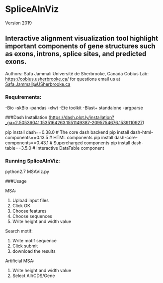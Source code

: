 # SpliceAlnViz
Version 2019

Interactive alignment visualization tool
highlight important components of gene  structures such as exons, introns, splice sites, and predicted exons.​
----------

Authors:  Safa Jammali
Université de Sherbrooke, Canada
Cobius Lab:  https://cobius.usherbrooke.ca/
for questions email us at Safa.Jammali@USherbrooke.ca


### Requirements:


-Bio
-skBio
-pandas
-xlwt
-Ete toolkit
-Blast+ standalone
-argparse


###Dash Installation (https://dash.plot.ly/installation?_ga=2.50536041.1535164263.1551149387-2095754676.1539110927)

pip install dash==0.38.0  # The core dash backend
pip install dash-html-components==0.13.5  # HTML components
pip install dash-core-components==0.43.1  # Supercharged components
pip install dash-table==3.5.0  # Interactive DataTable component 


### Running SpliceAlnViz:
python2.7 MSAViz.py

###Usage

MSA:
1. Upload input files
2. Click OK
3. Choose features
4. Choose sequences
5. Write height and width value

Search motif:
1. Write motif sequence
2. Click submit
3. download the results

Artificial MSA:
1. Write height and width value
2. Select All/CDS/Gene

 
